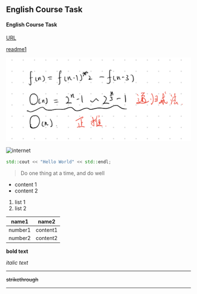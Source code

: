 ## English Course Task
#### English Course Task

[URL](https://www.jlu.edu.cn)

[readme1](./README1.md)

![local](./picture.jpg)

![internet](https://media.geeksforgeeks.org/wp-content/cdn-uploads/machineLearning3.png)

```c++
std::cout << "Hello World" << std::endl;
```



> Do one thing at a time, and do well

* content 1
* content 2

1. list 1
2. list 2



| name1 | name2 |
| ------ | ------- |
| number1 | content1 |
| number2 | content2 |



**bold text** 

*italic text* 

---
~~strikethrough~~
___

